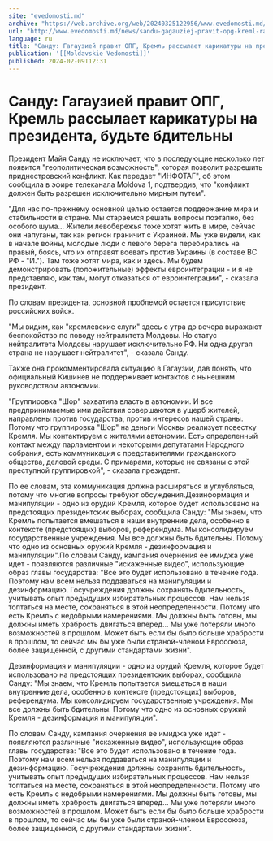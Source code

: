 ```yaml
---
site: "evedomosti.md"
archive: "https://web.archive.org/web/20240325122956/www.evedomosti.md/news/sandu-gagauziej-pravit-opg-kreml-rassylaet-karikatury-na-pre"
url: "http://www.evedomosti.md/news/sandu-gagauziej-pravit-opg-kreml-rassylaet-karikatury-na-pre"
language: ru
title: "Санду: Гагаузией правит ОПГ, Кремль рассылает карикатуры на президента, будьте бдительны"
publication: '[[Moldavskie Vedomosti]]'
published: 2024-02-09T12:31
---
```


# Санду: Гагаузией правит ОПГ, Кремль рассылает карикатуры на президента, будьте бдительны

Президент Майя Санду не исключает, что в последующие несколько лет появится "геополитическая возможность", которая позволит разрешить приднестровский конфликт. Как передает "ИНФОТАГ", об этом сообщила в эфире телеканала Moldova 1, подтвердив, что "конфликт должен быть разрешен исключительно мирным путем".

"Для нас по-прежнему основной целью остается поддержание мира и стабильности в стране. Мы стараемся решать вопросы поэтапно, без особого шума... Жители левобережья тоже хотят жить в мире, сейчас они напуганы, так как регион граничит с Украиной. Мы уже видели, как в начале войны, молодые люди с левого берега перебирались на правый, боясь, что их отправят воевать против Украины (в составе ВС РФ - "И."). Там тоже хотят мира, как и здесь. Мы будем демонстрировать (положительные) эффекты евроинтеграции - и я не представляю, как там, могут отказаться от евроинтеграции", - сказала президент.

По словам президента, основной проблемой остается присутствие российских войск.

"Мы видим, как "кремлевские слуги" здесь с утра до вечера выражают беспокойство по поводу нейтралитета Молдовы. Но статус нейтралитета Молдовы нарушает исключительно РФ. Ни одна другая страна не нарушает нейтралитет", - сказала Санду.

Также она прокомментировала ситуацию в Гагаузии, дав понять, что официальный Кишинев не поддерживает контактов с нынешним руководством автономии.

"Группировка "Шор" захватила власть в автономии. И все предпринимаемые ими действия совершаются в ущерб жителей, направлены против государства, против интересов нашей страны. Потому что группировка "Шор" на деньги Москвы реализует повестку Кремля. Мы контактируем с жителями автономии. Есть определенный контакт между парламентом и некоторыми депутатами Народного собрания, есть коммуникация с представителями гражданского общества, деловой среды. С примарами, которые не связаны с этой преступной группировкой", - сказала президент.

По ее словам, эта коммуникация должна расширяться и углубляться, потому что многие вопросы требуют обсуждения.Дезинформация и манипуляции - одно из орудий Кремля, которое будет использовано на предстоящих президентских выборах, сообщила Санду: "Мы знаем, что Кремль попытается вмешаться в наши внутренние дела, особенно в контексте (предстоящих) выборов, референдума. Мы консолидируем государственные учреждения. Мы все должны быть бдительны. Потому что одно из основных оружий Кремля - дезинформация и манипуляции".По словам Санду, кампания очернения ее имиджа уже идет - появляются различные "искаженные видео", использующие образ главы государства: "Все это будет использовано в течение года. Поэтому нам всем нельзя поддаваться на манипуляции и дезинформацию. Госучреждения должны сохранять бдительность, учитывать опыт предыдущих избирательных процессов. Нам нельзя топтаться на месте, сохраняться в этой неопределенности. Потому что есть Кремль с недобрыми намерениями. Мы должны быть готовы, мы должны иметь храбрость двигаться вперед... Мы уже потеряли много возможностей в прошлом. Может быть если бы было больше храбрости в прошлом, то сейчас мы бы уже были страной-членом Евросоюза, более защищенной, с другими стандартами жизни".

Дезинформация и манипуляции - одно из орудий Кремля, которое будет использовано на предстоящих президентских выборах, сообщила Санду: "Мы знаем, что Кремль попытается вмешаться в наши внутренние дела, особенно в контексте (предстоящих) выборов, референдума. Мы консолидируем государственные учреждения. Мы все должны быть бдительны. Потому что одно из основных оружий Кремля - дезинформация и манипуляции".

По словам Санду, кампания очернения ее имиджа уже идет - появляются различные "искаженные видео", использующие образ главы государства: "Все это будет использовано в течение года. Поэтому нам всем нельзя поддаваться на манипуляции и дезинформацию. Госучреждения должны сохранять бдительность, учитывать опыт предыдущих избирательных процессов. Нам нельзя топтаться на месте, сохраняться в этой неопределенности. Потому что есть Кремль с недобрыми намерениями. Мы должны быть готовы, мы должны иметь храбрость двигаться вперед... Мы уже потеряли много возможностей в прошлом. Может быть если бы было больше храбрости в прошлом, то сейчас мы бы уже были страной-членом Евросоюза, более защищенной, с другими стандартами жизни".